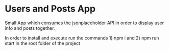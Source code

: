 # Users and Posts App

Small App which consumes the jsonplaceholder API in order to display user info and posts together.

In order to install and execute run the commands 1) npm i  and 2) npm run start in the root folder of the project


